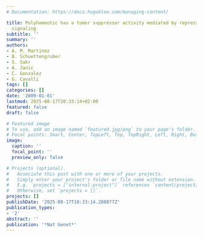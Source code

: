 ```yaml
---
# Documentation: https://docs.hugoblox.com/managing-content/

title: Polyhomeotic has a tumor suppressor activity mediated by repression of Notch
  signaling
subtitle: ''
summary: ''
authors:
- A. M. Martinez
- B. Schuettengruber
- S. Sakr
- A. Janic
- C. Gonzalez
- G. Cavalli
tags: []
categories: []
date: '2009-01-01'
lastmod: 2025-08-17T20:33:14+02:00
featured: false
draft: false

# Featured image
# To use, add an image named `featured.jpg/png` to your page's folder.
# Focal points: Smart, Center, TopLeft, Top, TopRight, Left, Right, BottomLeft, Bottom, BottomRight.
image:
  caption: ''
  focal_point: ''
  preview_only: false

# Projects (optional).
#   Associate this post with one or more of your projects.
#   Simply enter your project's folder or file name without extension.
#   E.g. `projects = ["internal-project"]` references `content/project/deep-learning/index.md`.
#   Otherwise, set `projects = []`.
projects: []
publishDate: '2025-08-17T18:33:14.288877Z'
publication_types:
- '2'
abstract: ''
publication: '*Nat Genet*'
---
```

